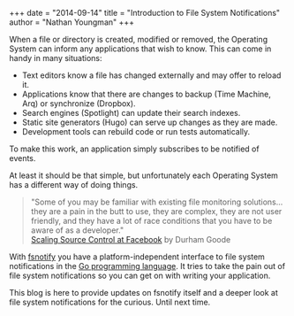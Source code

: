 +++
date = "2014-09-14"
title = "Introduction to File System Notifications"
author = "Nathan Youngman"
+++

When a file or directory is created, modified or removed, the Operating System can inform any applications that wish to know. This can come in handy in many situations: 

* Text editors know a file has changed externally and may offer to reload it.
* Applications know that there are changes to backup (Time Machine, Arq) or synchronize (Dropbox).
* Search engines (Spotlight) can update their search indexes.
* Static site generators (Hugo) can serve up changes as they are made.
* Development tools can rebuild code or run tests automatically.

To make this work, an application simply subscribes to be notified of events. 

At least it should be that simple, but unfortunately each Operating System has a different way of doing things.

> "Some of you may be familiar with existing file monitoring solutions... they are a pain in the butt to use, they are complex, they are not user friendly, and they have a lot of race conditions that you have to be aware of as a developer."  
> [Scaling Source Control at Facebook](https://www.youtube.com/watch?v=Dlguc63cRXg) by Durham Goode 

With [fsnotify][] you have a platform-independent interface to file system notifications in the [Go programming language][golang]. It tries to take the pain out of file system notifications so you can get on with writing your application.

This blog is here to provide updates on fsnotify itself and a deeper look at file system notifications for the curious. Until next time.

[golang]: https://go.dev
[fsnotify]: https://github.com/fsnotify/fsnotify
